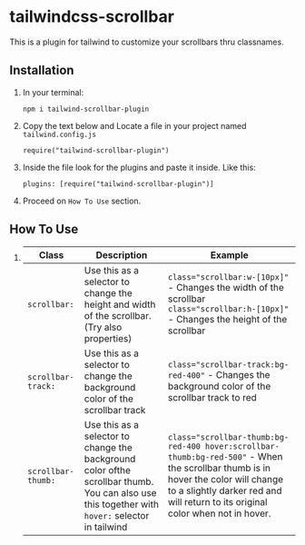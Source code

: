 # tailwindcss-scrollbar

This is a plugin for tailwind to customize your scrollbars thru classnames.

## Installation

1. In your terminal:
   ```
   npm i tailwind-scrollbar-plugin
   ```
2. Copy the text below and Locate a file in your project named `tailwind.config.js`

   ```
   require("tailwind-scrollbar-plugin")
   ```

3. Inside the file look for the plugins and paste it inside. Like this:

   ```
   plugins: [require("tailwind-scrollbar-plugin")]
   ```

4. Proceed on `How To Use` section.

## How To Use

1.  | Class | Description | Example |
    | --- | --- | --- |
    | `scrollbar:` | Use this as a selector to change the height and width of the scrollbar. (Try also properties) | `class="scrollbar:w-[10px]"` - Changes the width of the scrollbar <br/> `class="scrollbar:h-[10px]"` - Changes the height of the scrollbar |
    | `scrollbar-track:` | Use this as a selector to change the background color of the scrollbar track | `class="scrollbar-track:bg-red-400"` - Changes the background color of the scrollbar track to red |
    | `scrollbar-thumb:` | Use this as a selector to change the background color ofthe scrollbar thumb. You can also use this together with `hover:` selector in tailwind | `class="scrollbar-thumb:bg-red-400 hover:scrollbar-thumb:bg-red-500"` - When the scrollbar thumb is in hover the color will change to a slightly darker red and will return to its original color when not in hover. |
